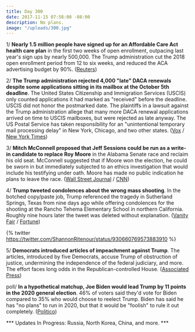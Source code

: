 ```yaml
---
title: Day 300
date: 2017-11-15 07:58:00 -08:00
description: No plans.
image: "/uploads/300.jpg"
---
```


1/ **Nearly 1.5 million people have signed up for an Affordable Care Act health care plan** in the first two weeks of open enrollment, outpacing last year's sign ups by nearly 500,000. The Trump administration cut the 2018 open enrollment period from 12 to six weeks, and reduced the ACA advertising budget by 90%. ([Reuters](https://www.reuters.com/article/us-usa-healthcare-enrollment/nearly-1-5-million-people-signed-up-for-obamacare-plans-so-far-officials-idUSKBN1DF27A))

2/ **The Trump administration rejected 4,000 "late" DACA renewals despite some applications sitting in its mailbox at the October 5th deadline**. The United States Citizenship and Immigration Services (USCIS) only counted applications it had marked as "received" before the deadline. USCIS did not honor the postmarked date. The plaintiffs in a lawsuit against the Trump administration allege that many more DACA renewal applications arrived on time to USCIS mailboxes, but were rejected as late anyway. The US Postal Service has taken responsibility for an "unintentional temporary mail processing delay" in New York, Chicago, and two other states.  ([Vox](https://www.vox.com/policy-and-politics/2017/11/15/16650400/daca-renewal-deadline-rejected-lockbox-uscis) / [New York Times](https://www.nytimes.com/2017/11/10/nyregion/post-office-mail-delays-daca-applications.html)) 

3/ **Mitch McConnell proposed that Jeff Sessions could be run as a write-in candidate to replace Roy Moore** in the Alabama Senate race and reclaim his old seat. McConnell suggested that if Moore won the election, he could be sworn in but immediately subjected to an ethics investigation that would include his testifying under oath. Moore has made no public indication he plans to leave the race. ([Wall Street Journal](https://www.wsj.com/articles/mcconnell-says-roy-moore-should-abandon-collapsing-senate-bid-1510694095) / [CNN](http://www.cnn.com/2017/11/15/politics/mcconnell-moore-sessions-write-in/index.html))

4/ **Trump tweeted condolences about the wrong mass shooting**. In the botched copy/paste job, Trump referenced the tragedy in Sutherland Springs, Texas from nine days ago while offering condolences for the shooting at the Rancho Tehema Elementary School in northern California. Roughly nine hours later the tweet was deleted without explanation. ([Vanity Fair](https://www.vanityfair.com/news/2017/11/trump-tweets-condolences-for-wrong-mass-shooting) / [Fortune](http://fortune.com/2017/11/15/trump-tweet-california-shooting/))

{% twitter https://twitter.com/ShannonRitenour/status/930660769573883910 %}

5/ **Democrats introduced articles of impeachment against Trump**. The articles, introduced by five Democrats, accuse Trump of obstruction of justice, undermining the independence of the federal judiciary, and more. The effort faces long odds in the Republican-controlled House. ([Associated Press](https://apnews.com/58fbb83643e94baaa79a2f1d99a36f04/5-House-Dems-introduce-impeachment-articles-against-Trump))

poll/ **In a hypothetical matchup, Joe Biden would lead Trump by 11 points in the 2020 general election**. 46% of voters said they'd vote for Biden compared to 35% who would choose to reelect Trump. Biden has said he has "no plans" to run in 2020, but that it would be "foolish" to rule it out completely. ([Politico](https://www.politico.com/story/2017/11/15/biden-trump-2020-elections-244900))

\*\*\* Updates In Progress: Russia, North Korea, China, and more. \*\*\*
